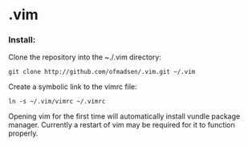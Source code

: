 # .vim

### Install:
Clone the repository into the ~./.vim directory:

	git clone http://github.com/ofmadsen/.vim.git ~/.vim

Create a symbolic link to the vimrc file:

	ln -s ~/.vim/vimrc ~/.vimrc

Opening vim for the first time will automatically install vundle package manager. Currently a restart of vim may be required for it to function properly. 
